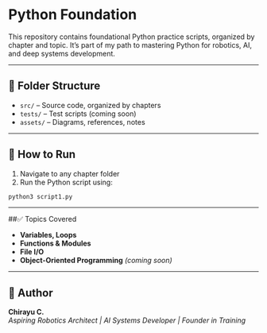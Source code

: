 # Python Foundation

This repository contains foundational Python practice scripts, organized by chapter and topic. 
It’s part of my path to mastering Python for robotics, AI, and deep systems development.

---

## 📁 Folder Structure

- `src/` – Source code, organized by chapters 
- `tests/` – Test scripts (coming soon) 
- `assets/` – Diagrams, references, notes 

---

## 🚀 How to Run

1. Navigate to any chapter folder 
2. Run the Python script using:

```bash
python3 script1.py
```

---

##✅ Topics Covered
- **Variables, Loops**
- **Functions & Modules**
- **File I/O**
- **Object-Oriented Programming** *(coming soon)*

---

## 🧠 Author

**Chirayu C.**  
_Aspiring Robotics Architect | AI Systems Developer | Founder in Training_
